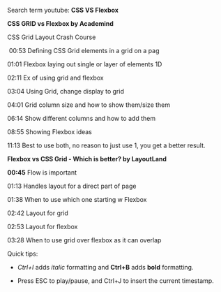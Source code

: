 Search term youtube: **CSS VS Flexbox**

**CSS GRID vs Flexbox by Academind**  

CSS Grid Layout Crash Course   

 00:53 Defining CSS Grid elements in a grid on a pag

01:01 Flexbox laying out single or layer of elements 1D

02:11 Ex of using grid and flexbox

03:04 Using Grid, change display to grid  

04:01 Grid column size and how to show them/size them

06:14 Show different columns and how to add them

08:55 Showing Flexbox ideas  

11:13 Best to use both, no reason to just use 1, you get a better result.

**Flexbox vs CSS Grid - Which is better? by LayoutLand**

**00:45** Flow is important

01:13 Handles layout for a direct part of page

01:38 When to use which one starting w Flexbox

02:42 Layout for grid

02:53 Layout for flexbox

03:28 When to use grid over flexbox as it can overlap  

Quick tips:

- _Ctrl+I_ adds _italic_ formatting and **Ctrl+B** adds **bold** formatting.

- Press ESC to play/pause, and Ctrl+J to insert the current timestamp.